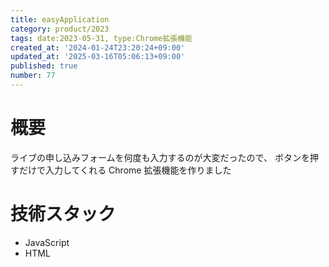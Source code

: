 ```yaml
---
title: easyApplication
category: product/2023
tags: date:2023-05-31, type:Chrome拡張機能
created_at: '2024-01-24T23:20:24+09:00'
updated_at: '2025-03-16T05:06:13+09:00'
published: true
number: 77
---
```


<!-- icons: html,javascript -->

# 概要
ライブの申し込みフォームを何度も入力するのが大変だったので、
ボタンを押すだけで入力してくれる Chrome 拡張機能を作りました

# 技術スタック
- JavaScript
- HTML


